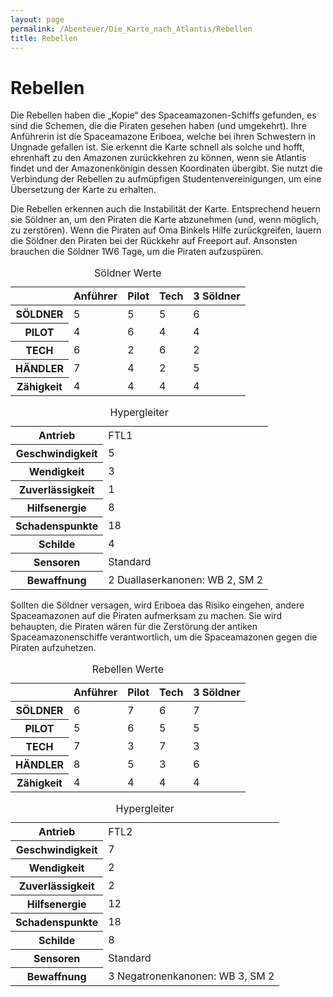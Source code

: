 ```yaml
---
layout: page
permalink: /Abenteuer/Die_Karte_nach_Atlantis/Rebellen
title: Rebellen
---
```


# Rebellen

Die Rebellen haben die „Kopie“ des Spaceamazonen-Schiffs gefunden, es sind die Schemen, die die Piraten gesehen haben (und umgekehrt). Ihre Anführerin ist die Spaceamazone Eriboea, welche bei ihren Schwestern in Ungnade gefallen ist. Sie erkennt die Karte schnell als solche und hofft, ehrenhaft zu den Amazonen zurückkehren zu können, wenn sie Atlantis findet und der Amazonenkönigin dessen Koordinaten übergibt. Sie nutzt die Verbindung der Rebellen zu aufmüpfigen Studentenvereinigungen, um eine Übersetzung der Karte zu erhalten.

Die Rebellen erkennen auch die Instabilität der Karte. Entsprechend heuern sie Söldner an, um den Piraten die Karte abzunehmen (und, wenn möglich, zu zerstören). Wenn die Piraten auf Oma Binkels Hilfe zurückgreifen, lauern die Söldner den Piraten bei der Rückkehr auf Freeport auf. Ansonsten brauchen die Söldner 1W6 Tage, um die Piraten aufzuspüren.

<table>
<caption>Söldner Werte</caption>
<thead>
<tr><th> </th><th>Anführer</th><th>Pilot</th><th>Tech</th><th>3 Söldner</th></tr>
</thead>
<tbody>
<tr><th>SÖLDNER</th><td>5</td><td>5</td><td>5</td><td>6</td></tr>
<tr><th>PILOT</th><td>4</td><td>6</td><td>4</td><td>4</td></tr>
<tr><th>TECH</th><td>6</td><td>2</td><td>6</td><td>2</td></tr>
<tr><th>HÄNDLER</th><td>7</td><td>4</td><td>2</td><td>5</td></tr>
<tr><th>Zähigkeit</th><td>4</td><td>4</td><td>4</td><td>4</td></tr>
</tbody>
</table>
<table>
<caption>Hypergleiter</caption>
<tbody>
<tr><th>Antrieb</th><td>FTL1</td></tr>
<tr><th>Geschwindigkeit</th><td>5</td></tr>
<tr><th>Wendigkeit</th><td>3</td></tr>
<tr><th>Zuverlässigkeit</th><td>1</td></tr>
<tr><th>Hilfsenergie</th><td>8</td></tr>
<tr><th>Schadenspunkte</th><td>18</td></tr>
<tr><th>Schilde</th><td>4</td></tr>
<tr><th>Sensoren</th><td>Standard</td></tr>
<tr><th>Bewaffnung</th><td>2 Duallaserkanonen: WB 2, SM 2</td></tr>
</tbody>
</table>
Sollten die Söldner versagen, wird Eriboea das Risiko eingehen, andere Spaceamazonen auf die Piraten aufmerksam zu machen. Sie wird behaupten, die Piraten wären für die Zerstörung der antiken Spaceamazonenschiffe verantwortlich, um die Spaceamazonen gegen die Piraten aufzuhetzen.

<table>
<caption>Rebellen Werte</caption>
<thead>
<tr><th> </th><th>Anführer</th><th>Pilot</th><th>Tech</th><th>3 Söldner</th></tr>
</thead>
<tbody>
<tr><th>SÖLDNER</th><td>6</td><td>7</td><td>6</td><td>7</td></tr>
<tr><th>PILOT</th><td>5</td><td>6</td><td>5</td><td>5</td></tr>
<tr><th>TECH</th><td>7</td><td>3</td><td>7</td><td>3</td></tr>
<tr><th>HÄNDLER</th><td>8</td><td>5</td><td>3</td><td>6</td></tr>
<tr><th>Zähigkeit</th><td>4</td><td>4</td><td>4</td><td>4</td></tr>
</tbody>
</table>
<table>
<caption>Hypergleiter</caption>
<tbody>
<tr><th>Antrieb</th><td>FTL2</td></tr>
<tr><th>Geschwindigkeit</th><td>7</td></tr>
<tr><th>Wendigkeit</th><td>2</td></tr>
<tr><th>Zuverlässigkeit</th><td>2</td></tr>
<tr><th>Hilfsenergie</th><td>12</td></tr>
<tr><th>Schadenspunkte</th><td>18</td></tr>
<tr><th>Schilde</th><td>8</td></tr>
<tr><th>Sensoren</th><td>Standard</td></tr>
<tr><th>Bewaffnung</th><td>3 Negatronenkanonen: WB 3, SM 2</td></tr>
</tbody>
</table>


